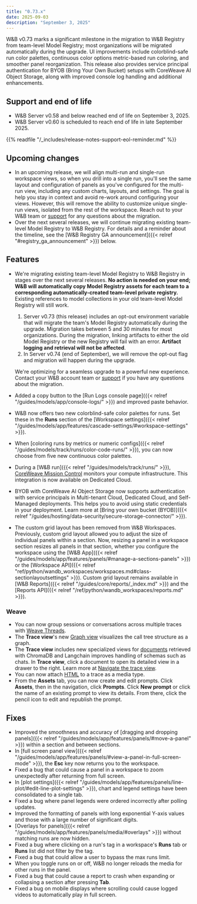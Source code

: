 ```yaml
---
title: "0.73.x"
date: 2025-09-03
description: "September 3, 2025"
---
```


W&B v0.73 marks a significant milestone in the migration to W&B Registry from team-level Model Registry; most organizations will be migrated automatically during the upgrade. UI improvements include colorblind-safe run color palettes, continuous color options metric-based run coloring, and smoother panel reorganization. This release also provides service principal authentication for BYOB (Bring Your Own Bucket) setups with CoreWeave AI Object Storage, along with improved console log handling and additional enhancements.

<!--more-->

## Support and end of life
<ul>
  <li>W&B Server v0.58 and below reached end of life on September 3, 2025.</li>
  <li>W&B Server v0.60 is scheduled to reach end of life in late September 2025.</li>
</ul><!-- This is in HTML to fix the admonition included below showing up as a child of the second item -->

{{% readfile "/_includes/release-notes-support-eol-reminder.md" %}}

## Upcoming changes
- In an upcoming release, we will align multi-run and single-run workspace views, so when you drill into a single run, you'll see the same layout and configuration of panels as you've configured for the multi-run view, including any custom charts, layouts, and settings. The goal is help you stay in context and avoid re-work around configuring your views. However, this will remove the ability to customize unique single-run views, isolated from the rest of the workspace. Reach out to your W&B team or [support](mailto:support@wandb.ai) for any questions about the migration.
- Over the next several releases, we will continue migrating existing team-level Model Registry to W&B Registry. For details and a reminder about the timeline, see the [W&B Registry GA announcement]({{< relref "#registry_ga_announcement" >}}) below.

## Features

- <a id="registry_ga_announcement"></a>We're migrating existing team-level Model Registry to W&B Registry in stages over the next several releases. **No action is needed on your end; W&B will automatically copy Model Registry assets for each team to a corresponding automatically-created team-level private registry.** Existing references to model collections in your old team-level Model Registry will still work.
    1. Server v0.73 (this release) includes an opt-out environment variable that will migrate the team's Model Registry automatically during the upgrade. Migration takes between 5 and 30 minutes for most organizations. During the migration, linking artifacts to either the old Model Registry or the new Registry will fail with an error. **Artifact logging and retrieval will not be affected**.
    2. In Server v0.74 (end of September), we will remove the opt-out flag and migration will happen during the upgrade.

    We're optimizing for a seamless upgrade to a powerful new experience. Contact your W&B account team or [support](mailto:support@wandb.ai) if you have any questions about the migration.
- Added a copy button to the [Run Logs console page]({{< relref "/guides/models/app/console-logs/" >}}) and improved paste behavior.
- W&B now offers two new colorblind-safe color palettes for runs. Set these in the **Runs** section of the [Workspace settings]({{< relref "/guides/models/app/features/cascade-settings/#workspace-settings" >}}).
- When [coloring runs by metrics or numeric configs]({{< relref "/guides/models/track/runs/color-code-runs/" >}}), you can now choose from five new continuous color palettes.
- During a [W&B run]({{< relref "/guides/models/track/runs/" >}}), [CoreWeave Mission Control](https://www.coreweave.com/mission-control) monitors your compute infrastructure. This integration is now available on Dedicated Cloud.
- BYOB with CoreWeave AI Object Storage now supports authentication with service principals in Multi-tenant Cloud, Dedicated Cloud, and Self-Managed deployments. This helps you to avoid using static credentials in your deployment. Learn more at [Bring your own bucket (BYOB)]({{< relref "/guides/hosting/data-security/secure-storage-connector/" >}}).
- The custom grid layout has been removed from W&B Workspaces. Previously, custom grid layout allowed you to adjust the size of individual panels within a section. Now, resizing a panel in a workspace section resizes all panels in that section, whether you configure the workspace using the [W&B App]({{< relref "/guides/models/app/features/panels/#manage-a-sections-panels" >}}) or the [Workspace API]({{< relref "ref/python/wandb_workspaces/workspaces.md#class-sectionlayoutsettings" >}}). Custom grid layout remains available in [W&B Reports]({{< relref "/guides/core/reports/_index.md" >}}) and the [Reports API]({{< relref "/ref/python/wandb_workspaces/reports.md" >}}).

### Weave
- You can now group sessions or conversations across multiple traces with [Weave Threads](https://weave-docs.wandb.ai/guides/tracking/threads/).
- The **Trace view**'s new [Graph view](https://weave-docs.wandb.ai/guides/tracking/trace-tree#graph-view) visualizes the call tree structure as a graph.
- The **Trace view** includes new specialized views for [documents](https://weave-docs.wandb.ai/guides/core-types/media#documents) retrieved with ChromaDB and Langchain improves handling of schemas such as chats. In **Trace view**, click a document to open its detailed view in a drawer to the right. Learn more at [Navigate the trace view](https://weave-docs.wandb.ai/guides/tracking/trace-tree/).
- You can now attach [HTML](https://weave-docs.wandb.ai/guides/core-types/media#html) to a trace as a media type.
- From the **Assets** tab, you can now create and edit prompts. Click **Assets**, then in the navigation, click **Prompts**. Click **New prompt** or click the name of an existing prompt to view its details. From there, click the pencil icon to edit and republish the prompt.

## Fixes

- Improved the smoothness and accuracy of [dragging and dropping panels]({{< relref "/guides/models/app/features/panels/#move-a-panel" >}}) within a section and between sections.
- In [full screen panel view]({{< relref "/guides/models/app/features/panels/#view-a-panel-in-full-screen-mode" >}}), the **Esc** key now returns you to the workspace.
- Fixed a bug that could cause a panel in a workspace to zoom unexpectedly after returning from full screen.
- In [plot settings]({{< relref "/guides/models/app/features/panels/line-plot/#edit-line-plot-settings" >}}), chart and legend settings have been consolidated to a single tab.
- Fixed a bug where panel legends were ordered incorrectly after polling updates.
- Improved the formatting of panels with long exponential Y-axis values and those with a large number of significant digits.
- [Overlays for panels]({{< relref "/guides/models/app/features/panels/media/#overlays" >}}) without matching runs are now hidden.
- Fixed a bug where clicking on a run's tag in a workspace's **Runs** tab or **Runs** list did not filter by the tag.
- Fixed a bug that could allow a user to bypass the max runs limit.
- When you toggle runs on or off, W&B no longer reloads the media for other runs in the panel.
- Fixed a bug that could cause a report to crash when expanding or collapsing a section after pressing **Tab**.
- Fixed a bug on mobile displays where scrolling could cause logged videos to automatically play in full screen.
